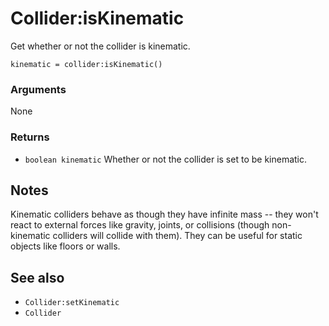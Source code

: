 <!--
category: reference
-->

Collider:isKinematic
===

Get whether or not the collider is kinematic.

    kinematic = collider:isKinematic()

### Arguments

None

### Returns

- `boolean kinematic` Whether or not the collider is set to be kinematic.

Notes
---

Kinematic colliders behave as though they have infinite mass -- they won't react to external forces
like gravity, joints, or collisions (though non-kinematic colliders will collide with them).  They
can be useful for static objects like floors or walls.

See also
---

- `Collider:setKinematic`
- `Collider`
